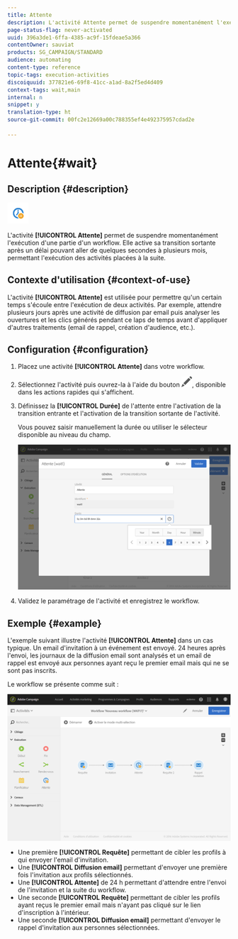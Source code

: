 ```yaml
---
title: Attente
description: L'activité Attente permet de suspendre momentanément l'exécution d'une partie d'un workflow.
page-status-flag: never-activated
uuid: 396a3de1-6ffa-4385-ac9f-15fdeae5a366
contentOwner: sauviat
products: SG_CAMPAIGN/STANDARD
audience: automating
content-type: reference
topic-tags: execution-activities
discoiquuid: 377821e6-69f8-41cc-a1ad-8a2f5ed4d409
context-tags: wait,main
internal: n
snippet: y
translation-type: ht
source-git-commit: 00fc2e12669a00c788355ef4e492375957cdad2e

---
```



# Attente{#wait}

## Description {#description}

![](assets/wait.png)

L'activité **[!UICONTROL Attente]** permet de suspendre momentanément l'exécution d'une partie d'un workflow. Elle active sa transition sortante après un délai pouvant aller de quelques secondes à plusieurs mois, permettant l'exécution des activités placées à la suite.

## Contexte d'utilisation {#context-of-use}

L'activité **[!UICONTROL Attente]** est utilisée pour permettre qu'un certain temps s'écoule entre l'exécution de deux activités. Par exemple, attendre plusieurs jours après une activité de diffusion par email puis analyser les ouvertures et les clics générés pendant ce laps de temps avant d'appliquer d'autres traitements (email de rappel, création d'audience, etc.).

## Configuration {#configuration}

1. Placez une activité **[!UICONTROL Attente]** dans votre workflow.
1. Sélectionnez l'activité puis ouvrez-la à l'aide du bouton ![](assets/edit_darkgrey-24px.png), disponible dans les actions rapides qui s'affichent.
1. Définissez la **[!UICONTROL Durée]** de l'attente entre l'activation de la transition entrante et l'activation de la transition sortante de l'activité.

   Vous pouvez saisir manuellement la durée ou utiliser le sélecteur disponible au niveau du champ.

   ![](assets/wait_duration.png)

1. Validez le paramétrage de l'activité et enregistrez le workflow.

## Exemple {#example}

L'exemple suivant illustre l'activité **[!UICONTROL Attente]** dans un cas typique. Un email d'invitation à un événement est envoyé. 24 heures après l'envoi, les journaux de la diffusion email sont analysés et un email de rappel est envoyé aux personnes ayant reçu le premier email mais qui ne se sont pas inscrits.

Le workflow se présente comme suit :

![](assets/wait_example_workflow.png)

* Une première **[!UICONTROL Requête]** permettant de cibler les profils à qui envoyer l'email d'invitation.
* Une **[!UICONTROL Diffusion email]** permettant d'envoyer une première fois l'invitation aux profils sélectionnés.
* Une **[!UICONTROL Attente]** de 24 h permettant d'attendre entre l'envoi de l'invitation et la suite du workflow.
* Une seconde **[!UICONTROL Requête]** permettant de cibler les profils ayant reçus le premier email mais n'ayant pas cliqué sur le lien d'inscription à l'intérieur.
* Une seconde **[!UICONTROL Diffusion email]** permettant d'envoyer le rappel d'invitation aux personnes sélectionnées.

